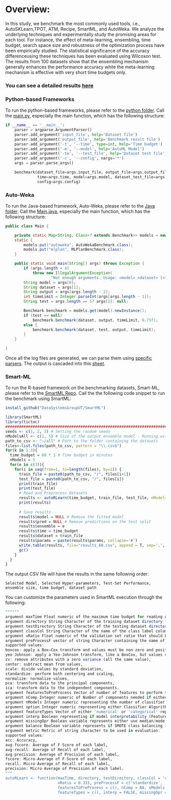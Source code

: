 # Overview:
In this study, we benchmark the most commonly used tools, i.e., AutoSKLearn,TPOT, ATM, Recipe, SmartML, and AutoWeka. We analyze the underlying techniques and experimentally study the promising areas for each tool. For instance, the effect of meta-learning, ensembling, time budget, search space size and robustness of the optimization process have been empirically studied. The statistical significance of the accuracy differenceusing these techniques has been evaluated using Wilcoxon test. The results from 100 datasets show that the ensembling mechanism generally enhances the performance accuracy while the meta-learning mechanism is effective with very short time budgets only.


### You can see a detailed results [here](https://datasystemsgrouput.github.io/AutoMLBench/)

### Python-based Frameworks
To run the python-based frameworks, please refer to the [python folder](https://github.com/DataSystemsGroupUT/AutoMLBench/blob/master/python/). Call the [main.py](https://github.com/DataSystemsGroupUT/AutoMLBench/blob/master/python/main.py), especially the main function, which has the following structure:

```python
if __name__ == '__main__':
    parser = argparse.ArgumentParser()
    parser.add_argument('input_file', help='Dataset file')
    parser.add_argument('output_file', help='Benchmark result file')
    parser.add_argument('-t', '--time', type=int, help='Time budget')
    parser.add_argument('-m', '--model', help='AutoML Model')
    parser.add_argument('-te', '--test_file', help='Dataset test file')
    parser.add_argument('-c', '--config', nargs='*')
    args = parser.parse_args()

    benchmark(dataset_file=args.input_file, output_file=args.output_file,
              time=args.time, model=args.model, dataset_test_file=args.test_file,
              config=args.config)
```

### Auto-Weka

To run the Java-based framework, Auto-Weka, please refer to the [Java folder](https://github.com/DataSystemsGroupUT/AutoMLBench/tree/master/java). Call the [Main.java](https://github.com/DataSystemsGroupUT/AutoMLBench/blob/master/java/src/main/java/ee/ut/bigdata/Main.java), especially the main function, which has the following structure:

```java
public class Main {

	private static Map<String, Class<? extends Benchmark>> models = new HashMap<>();
	static {
		models.put("autoweka", AutoWekaBenchmark.class);
		models.put("mlplan", MLPlanBenchmark.class);
	}

	public static void main(String[] args) throws Exception {
		if (args.length < 4)
			throw new IllegalArgumentException(
					"Not enough arguments. Usage: <model> <dataset> [<test>] <output> <timeLimit>");
		String model = args[0];
		String dataset = args[1];
		String output = args[args.length - 2];
		int timeLimit = Integer.parseInt(args[args.length - 1]);
		String test = args.length == 5? args[2]: null;

		Benchmark benchmark = models.get(model).newInstance();
		if (test == null)
			benchmark.benchmark(dataset, output, timeLimit, 0.75f);
		else {
			benchmark.benchmark(dataset, test, output, timeLimit);
		}
	}

}
```

Once all the log files are generated, we can parse them using [specific parsers](https://github.com/DataSystemsGroupUT/AutoMLBench/tree/master/parser). The output is cascaded into this [sheet](https://github.com/DataSystemsGroupUT/AutoMLBench/blob/master/Complete_Sheet.xlsx).

### Smart-ML
To run the R-based framework on the benchmarking datasets, Smart-ML, please refer to the [SmartML Repo](https://github.com/DataSystemsGroupUT/SmartML). Call the the following code snippet to run the benchmark using SmartML:

```R
install_github("DataSystemsGroupUT/SmartML")
```

```R
library(SmartML)
library(tictoc)
#################################################################################################
seeds <- c(1, 2, 3) # Setting the random seeds
nModelsAll <- c(1, 5) # Size of the output ensemble model - Running without ensemble and with ensemble of size 5
path_to_csv <- "~/all" # Path to the folder containing the datasets
files<-list.files(path_to_csv, pattern = "\\.csv$")
for(k in 1:3){
  time_budget = 60 * 1 # Time budget in minutes
  nModels = 5
  for(e in c(3)){
    for(i in seq(from=1, to=length(files), by=2)) {
      train_file = paste0(path_to_csv, "/", files[i+1])
      test_file = paste0(path_to_csv, "/", files[i])
      print(train_file)
      print(test_file)
      # Read and Preprocess Datasets
      results <- autoRLearn(time_budget, train_file, test_file, nModels=nModels, ensemble=e, seed=seeds[k]) # the main entry point to run SmartML
      print(results)
      
      # Save results
      results$model = NULL # Remove the fitted model
      results$pred = NULL # Remove predictions on the test split
      results$ensemble = e
      results$time = time_budget
      results$dataset = train_file
      results$params = paste(results$params, collapse='#')
      write.table(results, file="results_60.csv", append = T, sep=',', row.names=F, col.names=F) # Saving the results to a csv file
      gc()
    }
  }
}
```

The output CSV file will have the results in the same following order:
```
Selected Model, Selected Hyper-parameters, Test-Set Performance, ensemble size, time budget, dataset path
```

You can customize the parameters used in SmartML execution through the following:
```R
""""""
argument maxTime Float numeric of the maximum time budget for reading dataset, preprocessing, calculating meta-features, Algorithm Selection & hyper-parameter tuning process only in minutes(Excluding Model Interpretability) - This is applicable in case of Option = 2 only.
argument directory String Character of the training dataset directory (SmartML accepts file formats arff/(csv with columns headers) ).
argument testDirectory String Character of the testing dataset directory (SmartML accepts file formats arff/(csv with columns headers) ).
argument classCol String Character of the name of the class label column in the dataset (default = 'class').
argument vRatio Float numeric of the validation set ratio that should be splitted out of the training set for the evaluation process (default = 0.1 --> 10%).
argument preProcessF vector of string Character containing the name of the preprocessing algorithms (default = c('standardize', 'zv') --> no preprocessing):
supported values:
boxcox: apply a Box–Cox transform and values must be non-zero and positive in all features,
yeo-Johnson: apply a Yeo-Johnson transform, like a BoxCox, but values can be negative,
zv: remove attributes with a zero variance (all the same value),
center: subtract mean from values,
scale: divide values by standard deviation,
standardize: perform both centering and scaling,
normalize: normalize values,
pca: transform data to the principal components,
ica: transform data to the independent components.
argument featuresToPreProcess Vector of number of features to perform the feature preprocessing on - In case of empty vector, this means to include all features in the dataset file (default = c()) - This vector should be a subset of code{selectedFeats}.
argument nComp Integer numeric of Number of components needed if eitherpca" orica" feature preprocessors are needed.
argument nModels Integer numeric representing the number of classifier algorithms that you want to select based on Meta-Learning and start to tune using Bayesian Optimization (default = 5).
argument option Integer numeric representing either Classifier Algorithm Selection is needed only = 1 or Algorithm selection with its parameter tuning is required = 2 which is the default value.
argument featureTypes Vector of either 'numerical' or 'categorical' representing the types of features in the dataset (default = c() --> any factor or character features will be considered as categorical otherwise numerical).
argument interp Boolean representing if model interpretability (Feature Importance and Interaction) is needed or not (default = FALSE) This option will take more time budget if set to 1.
argument missingOpr Boolean variable represents either use median/mode imputation for instances with missing values (FALSE) or apply imputation usingMICE library which helps you imputing missing values with plausible data values that are drawn from a distribution specifically designed for each missing datapoint (TRUE).
argument balance Boolean variable represents if SMOTE class balancing is required or not (default FALSE).
argument metric Metric of string character to be used in evaluation:
supported values:
acc: Accuracy,
avg-fscore: Average of F-Score of each label,
avg-recall: Average of Recall of each label,
avg-precision: Average of Precision of each label,
fscore: Micro-Average of F-Score of each label,
recall: Micro-Average of Recall of each label,
precision: Micro-Average of Precision of each label.
"""
autoRLearn <- function(maxTime, directory, testDirectory, classCol = 'class', metric = 'acc',
                       vRatio = 0.333, preProcessF = c('standardize', 'zv'), ensemble = 1,
                       featuresToPreProcess = c(), nComp = NA, nModels = 5, option = 2,
                       featureTypes = c(), interp = FALSE, missingOpr = FALSE, balance = FALSE, seed=22)
```

